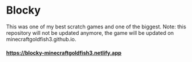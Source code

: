# Blocky

This was one of my best scratch games and one of the biggest. Note: this repository will not be updated anymore, the game will be updated on minecraftgoldfish3.github.io.

#### https://blocky-minecraftgoldfish3.netlify.app
